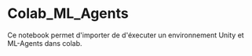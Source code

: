 # Colab_ML_Agents
Ce notebook permet d'importer de d'éxecuter un environnement Unity et ML-Agents dans colab.
